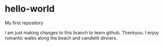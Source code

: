 # hello-world
My first repository

I am just making changes to this branch to learn github. Thankyou.
I enjoy romantic walks along the beach and candlelit dinners.
